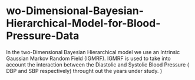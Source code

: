# wo-Dimensional-Bayesian-Hierarchical-Model-for-Blood-Pressure-Data
In the two-Dimensional Bayesian Hierarchical model we use an Intrinsic Gaussian Markov Random Field (IGMRF). IGMRF is used to take into account the interaction between the Diastolic and Systolic Blood Pressure ( DBP and SBP respectively) throught out the years under study. )  
